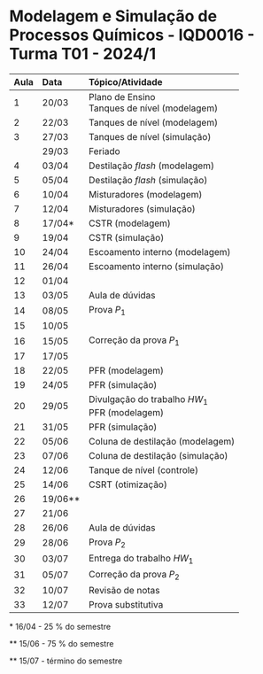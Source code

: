 # Modelagem e Simulação de Processos Químicos - IQD0016 - Turma T01 - 2024/1

| Aula | Data | Tópico/Atividade |
| :--- | :--- | :--- |
| 1 | 20/03 | Plano de Ensino <br> Tanques de nível (modelagem) |
| 2 | 22/03 | Tanques de nível (modelagem) |
| 3 | 27/03 | Tanques de nível (simulação) |
| | 29/03 | Feriado |
| 4 | 03/04 | Destilação *flash* (modelagem) |
| 5 | 05/04 | Destilação *flash* (simulação) |
| 6 | 10/04 | Misturadores (modelagem) |
| 7 | 12/04 | Misturadores (simulação) |
| 8 | 17/04* | CSTR (modelagem) |
| 9 | 19/04 | CSTR (simulação) |
| 10 | 24/04 | Escoamento interno (modelagem) |
| 11 | 26/04 | Escoamento interno (simulação) |
| 12 | 01/04 |  |
| 13 | 03/05 | Aula de dúvidas |
| 14 | 08/05 | Prova *P*<sub>1</sub> |
| 15 | 10/05 |  |
| 16 | 15/05 | Correção da prova *P*<sub>1</sub> |
| 17 | 17/05 |  |
| 18 | 22/05 | PFR (modelagem) |
| 19 | 24/05 | PFR (simulação) |
| 20 | 29/05 | Divulgação do trabalho *HW*<sub>1</sub> <br> PFR (modelagem) |
| 21 | 31/05 | PFR (simulação) |
| 22 | 05/06 | Coluna de destilação (modelagem) |
| 23 | 07/06 | Coluna de destilação (simulação) |
| 24 | 12/06 | Tanque de nível (controle) |
| 25 | 14/06 | CSRT (otimização) |
| 26 | 19/06** |  |
| 27 | 21/06 |  |
| 28 | 26/06 | Aula de dúvidas |
| 29 | 28/06 | Prova *P*<sub>2</sub> |
| 30 | 03/07 | Entrega do trabalho *HW*<sub>1</sub> |
| 31 | 05/07 | Correção da prova *P*<sub>2</sub> |
| 32 | 10/07 | Revisão de notas |
| 33 | 12/07 | Prova substitutiva |

\* 16/04 - 25 % do semestre

\** 15/06 - 75 % do semestre

\** 15/07 - término do semestre

